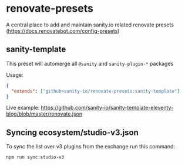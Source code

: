 # renovate-presets

A central place to add and maintain sanity.io related renovate presets (https://docs.renovatebot.com/config-presets)

## sanity-template

This preset will automerge all `@sanity` and `sanity-plugin-*` packages

Usage:

```json
{
  "extends": ["github>sanity-io/renovate-presets:sanity-template"]
}
```

Live example: https://github.com/sanity-io/sanity-template-eleventy-blog/blob/master/renovate.json

## Syncing ecosystem/studio-v3.json

To sync the list over v3 plugins from the exchange run this command:

```bash
npm run sync:studio-v3
```
